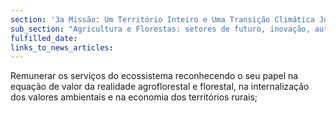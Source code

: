 ```yaml
---
section: '3a Missão: Um Território Inteiro e Uma Transição Climática Justa'
sub_section: "Agricultura e Florestas: setores de futuro, inovação, autonomia e investimento"
fulfilled_date:
links_to_news_articles:
---
```


Remunerar os serviços do ecossistema reconhecendo o seu papel na equação de valor da realidade agroflorestal e florestal, na internalização dos valores ambientais e na economia dos territórios rurais;